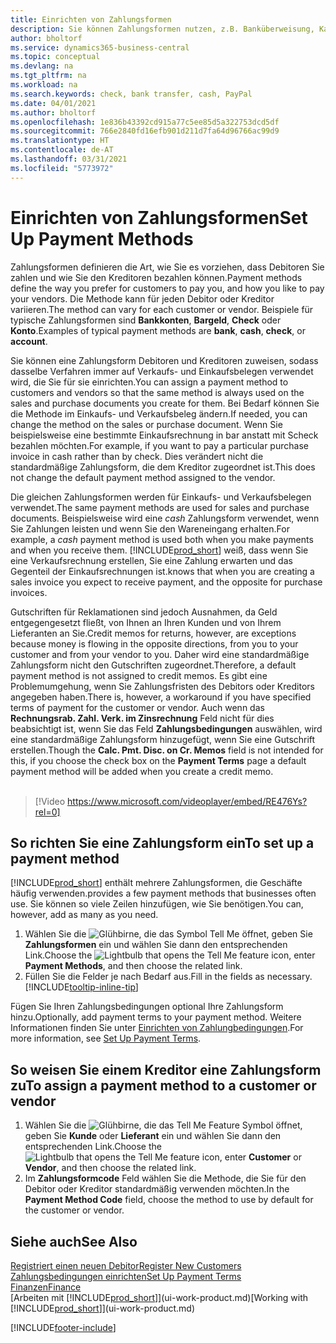```yaml
---
title: Einrichten von Zahlungsformen
description: Sie können Zahlungsformen nutzen, z.B. Banküberweisung, Kasse oder Paypal, um festzulegen, wie eine Rechnung bezahlt wird.
author: bholtorf
ms.service: dynamics365-business-central
ms.topic: conceptual
ms.devlang: na
ms.tgt_pltfrm: na
ms.workload: na
ms.search.keywords: check, bank transfer, cash, PayPal
ms.date: 04/01/2021
ms.author: bholtorf
ms.openlocfilehash: 1e836b43392cd915a77c5ee85d5a322753dcd5df
ms.sourcegitcommit: 766e2840fd16efb901d211d7fa64d96766ac99d9
ms.translationtype: HT
ms.contentlocale: de-AT
ms.lasthandoff: 03/31/2021
ms.locfileid: "5773972"
---
```

# <a name="set-up-payment-methods"></a><span data-ttu-id="49a4d-103">Einrichten von Zahlungsformen</span><span class="sxs-lookup"><span data-stu-id="49a4d-103">Set Up Payment Methods</span></span>

<span data-ttu-id="49a4d-104">Zahlungsformen definieren die Art, wie Sie es vorziehen, dass Debitoren Sie zahlen und wie Sie den Kreditoren bezahlen können.</span><span class="sxs-lookup"><span data-stu-id="49a4d-104">Payment methods define the way you prefer for customers to pay you, and how you like to pay your vendors.</span></span> <span data-ttu-id="49a4d-105">Die Methode kann für jeden Debitor oder Kreditor variieren.</span><span class="sxs-lookup"><span data-stu-id="49a4d-105">The method can vary for each customer or vendor.</span></span> <span data-ttu-id="49a4d-106">Beispiele für typische Zahlungsformen sind **Bankkonten**, **Bargeld**, **Check** oder **Konto**.</span><span class="sxs-lookup"><span data-stu-id="49a4d-106">Examples of typical payment methods are **bank**, **cash**, **check**, or **account**.</span></span>

<span data-ttu-id="49a4d-107">Sie können eine Zahlungsform Debitoren und Kreditoren zuweisen, sodass dasselbe Verfahren  immer auf Verkaufs- und Einkaufsbelegen verwendet wird, die Sie für sie einrichten.</span><span class="sxs-lookup"><span data-stu-id="49a4d-107">You can assign a payment method to customers and vendors so that the same method is always used on the sales and purchase documents you create for them.</span></span> <span data-ttu-id="49a4d-108">Bei Bedarf können Sie die Methode im Einkaufs- und Verkaufsbeleg ändern.</span><span class="sxs-lookup"><span data-stu-id="49a4d-108">If needed, you can change the method on the sales or purchase document.</span></span> <span data-ttu-id="49a4d-109">Wenn Sie beispielsweise eine bestimmte Einkaufsrechnung in bar anstatt mit Scheck bezahlen möchten.</span><span class="sxs-lookup"><span data-stu-id="49a4d-109">For example, if you want to pay a particular purchase invoice in cash rather than by check.</span></span> <span data-ttu-id="49a4d-110">Dies verändert nicht die standardmäßige Zahlungsform, die dem Kreditor zugeordnet ist.</span><span class="sxs-lookup"><span data-stu-id="49a4d-110">This does not change the default payment method assigned to the vendor.</span></span>

<span data-ttu-id="49a4d-111">Die gleichen Zahlungsformen werden für Einkaufs- und Verkaufsbelegen verwendet.</span><span class="sxs-lookup"><span data-stu-id="49a4d-111">The same payment methods are used for sales and purchase documents.</span></span> <span data-ttu-id="49a4d-112">Beispielsweise wird eine _cash_ Zahlungsform verwendet, wenn Sie Zahlungen leisten und wenn Sie den Wareneingang erhalten.</span><span class="sxs-lookup"><span data-stu-id="49a4d-112">For example, a _cash_ payment method is used both when you make payments and when you receive them.</span></span> [!INCLUDE[prod_short](includes/prod_short.md)] <span data-ttu-id="49a4d-113">weiß, dass wenn Sie eine Verkaufsrechnung erstellen, Sie eine Zahlung erwarten und das Gegenteil der Einkaufsrechnungen ist.</span><span class="sxs-lookup"><span data-stu-id="49a4d-113">knows that when you are creating a sales invoice you expect to receive payment, and the opposite for purchase invoices.</span></span>

<span data-ttu-id="49a4d-114">Gutschriften für Reklamationen sind jedoch Ausnahmen, da Geld entgegengesetzt fließt, von Ihnen an Ihren Kunden und von Ihrem Lieferanten an Sie.</span><span class="sxs-lookup"><span data-stu-id="49a4d-114">Credit memos for returns, however, are exceptions because money is flowing in the opposite directions, from you to your customer and from your vendor to you.</span></span> <span data-ttu-id="49a4d-115">Daher wird eine standardmäßige Zahlungsform nicht den Gutschriften zugeordnet.</span><span class="sxs-lookup"><span data-stu-id="49a4d-115">Therefore, a default payment method is not assigned to credit memos.</span></span> <span data-ttu-id="49a4d-116">Es gibt eine Problemumgehung, wenn Sie Zahlungsfristen des Debitors oder Kreditors angegeben haben.</span><span class="sxs-lookup"><span data-stu-id="49a4d-116">There is, however, a workaround if you have specified terms of payment for the customer or vendor.</span></span> <span data-ttu-id="49a4d-117">Auch wenn das **Rechnungsrab. Zahl. Verk. im Zinsrechnung** Feld nicht für dies beabsichtigt ist, wenn Sie das Feld **Zahlungsbedingungen** auswählen, wird eine standardmäßige Zahlungsform hinzugefügt, wenn Sie eine Gutschrift erstellen.</span><span class="sxs-lookup"><span data-stu-id="49a4d-117">Though the **Calc. Pmt. Disc. on Cr. Memos** field is not intended for this, if you choose the check box on the **Payment Terms** page a default payment method will be added when you create a credit memo.</span></span> <br><br>  

> [!Video https://www.microsoft.com/videoplayer/embed/RE476Ys?rel=0]

## <a name="to-set-up-a-payment-method"></a><span data-ttu-id="49a4d-118">So richten Sie eine Zahlungsform ein</span><span class="sxs-lookup"><span data-stu-id="49a4d-118">To set up a payment method</span></span>

[!INCLUDE[prod_short](includes/prod_short.md)] <span data-ttu-id="49a4d-119">enthält mehrere Zahlungsformen, die Geschäfte häufig verwenden.</span><span class="sxs-lookup"><span data-stu-id="49a4d-119">provides a few payment methods that businesses often use.</span></span> <span data-ttu-id="49a4d-120">Sie können so viele Zeilen hinzufügen, wie Sie benötigen.</span><span class="sxs-lookup"><span data-stu-id="49a4d-120">You can, however, add as many as you need.</span></span>

1. <span data-ttu-id="49a4d-121">Wählen Sie die ![Glühbirne, die das Symbol Tell Me öffnet](media/ui-search/search_small.png "Tell me-Funktion"), geben Sie **Zahlungsformen** ein und wählen Sie dann den entsprechenden Link.</span><span class="sxs-lookup"><span data-stu-id="49a4d-121">Choose the ![Lightbulb that opens the Tell Me feature](media/ui-search/search_small.png "Tell me what you want to do") icon, enter **Payment Methods**, and then choose the related link.</span></span>
2. <span data-ttu-id="49a4d-122">Füllen Sie die Felder je nach Bedarf aus.</span><span class="sxs-lookup"><span data-stu-id="49a4d-122">Fill in the fields as necessary.</span></span> [!INCLUDE[tooltip-inline-tip](includes/tooltip-inline-tip_md.md)]

<span data-ttu-id="49a4d-123">Fügen Sie Ihren Zahlungsbedingungen optional Ihre Zahlungsform hinzu.</span><span class="sxs-lookup"><span data-stu-id="49a4d-123">Optionally, add payment terms to your payment method.</span></span> <span data-ttu-id="49a4d-124">Weitere Informationen finden Sie unter [Einrichten von Zahlungbedingungen](finance-payment-terms.md).</span><span class="sxs-lookup"><span data-stu-id="49a4d-124">For more information, see [Set Up Payment Terms](finance-payment-terms.md).</span></span>  

## <a name="to-assign-a-payment-method-to-a-customer-or-vendor"></a><span data-ttu-id="49a4d-125">So weisen Sie einem Kreditor eine Zahlungsform zu</span><span class="sxs-lookup"><span data-stu-id="49a4d-125">To assign a payment method to a customer or vendor</span></span>

1. <span data-ttu-id="49a4d-126">Wählen Sie die ![Glühbirne, die das Tell Me Feature](media/ui-search/search_small.png "Tell me-Funktion") Symbol öffnet, geben Sie **Kunde** oder **Lieferant** ein und wählen Sie dann den entsprechenden Link.</span><span class="sxs-lookup"><span data-stu-id="49a4d-126">Choose the ![Lightbulb that opens the Tell Me feature](media/ui-search/search_small.png "Tell me what you want to do") icon, enter **Customer** or **Vendor**, and then choose the related link.</span></span>
2. <span data-ttu-id="49a4d-127">Im **Zahlungsformcode** Feld wählen Sie die Methode, die Sie für den Debitor oder Kreditor standardmäßig verwenden möchten.</span><span class="sxs-lookup"><span data-stu-id="49a4d-127">In the **Payment Method Code** field, choose the method to use by default for the customer or vendor.</span></span>

## <a name="see-also"></a><span data-ttu-id="49a4d-128">Siehe auch</span><span class="sxs-lookup"><span data-stu-id="49a4d-128">See Also</span></span>

[<span data-ttu-id="49a4d-129">Registriert einen neuen Debitor</span><span class="sxs-lookup"><span data-stu-id="49a4d-129">Register New Customers</span></span>](sales-how-register-new-customers.md)  
[<span data-ttu-id="49a4d-130">Zahlungsbedingungen einrichten</span><span class="sxs-lookup"><span data-stu-id="49a4d-130">Set Up Payment Terms</span></span>](finance-payment-terms.md)  
[<span data-ttu-id="49a4d-131">Finanzen</span><span class="sxs-lookup"><span data-stu-id="49a4d-131">Finance</span></span>](finance.md)  
<span data-ttu-id="49a4d-132">[Arbeiten mit [!INCLUDE[prod_short](includes/prod_short.md)]](ui-work-product.md)</span><span class="sxs-lookup"><span data-stu-id="49a4d-132">[Working with [!INCLUDE[prod_short](includes/prod_short.md)]](ui-work-product.md)</span></span>  


[!INCLUDE[footer-include](includes/footer-banner.md)]